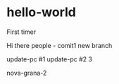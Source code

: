 # hello-world
First timer


Hi there people - comit1 new branch


update-pc #1
update-pc #2
3

nova-grana-2
